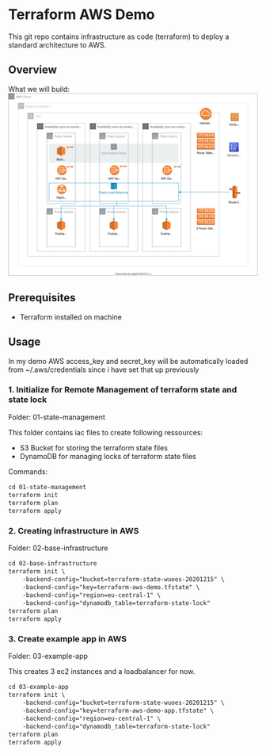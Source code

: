 # Terraform AWS Demo

This git repo contains infrastructure as code (terraform) to deploy a standard architecture to AWS.

## Overview

What we will build:
![aws-diagram](./assets/terraform-aws-demo.svg)

## Prerequisites

- Terraform installed on machine

## Usage

In my demo AWS access_key and secret_key will be automatically loaded from ~/.aws/credentials since i have set that up previously

### 1. Initialize for Remote Management of terraform state and state lock
Folder: 01-state-management

This folder contains iac files to create following ressources:
- S3 Bucket for storing the terraform state files
- DynamoDB for managing locks of terraform state files

Commands:
```
cd 01-state-management
terraform init
terraform plan
terraform apply
```

### 2. Creating infrastructure in AWS
Folder: 02-base-infrastructure

```
cd 02-base-infrastructure
terraform init \
    -backend-config="bucket=terraform-state-wuoes-20201215" \
    -backend-config="key=terraform-aws-demo.tfstate" \
    -backend-config="region=eu-central-1" \
    -backend-config="dynamodb_table=terraform-state-lock"
terraform plan
terraform apply
```

### 3. Create example app in AWS
Folder: 03-example-app

This creates 3 ec2 instances and a loadbalancer for now.

```
cd 03-example-app
terraform init \
    -backend-config="bucket=terraform-state-wuoes-20201215" \
    -backend-config="key=terraform-aws-demo-app.tfstate" \
    -backend-config="region=eu-central-1" \
    -backend-config="dynamodb_table=terraform-state-lock"
terraform plan
terraform apply
```
